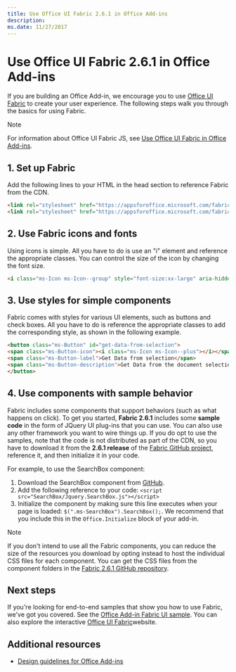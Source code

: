 ```yaml
---
title: Use Office UI Fabric 2.6.1 in Office Add-ins
description: 
ms.date: 11/27/2017 
---
```




# Use Office UI Fabric 2.6.1 in Office Add-ins

If you are building an Office Add-in, we encourage you to use [Office UI Fabric](https://github.com/OfficeDev/Office-UI-Fabric) to create your user experience. The following steps walk you through the basics for using Fabric.  

> [!NOTE]
> For information about Office UI Fabric JS, see [Use Office UI Fabric in Office Add-ins](../using-office-ui-fabric-js.md).

## 1. Set up Fabric

Add the following lines to your HTML in the head section to reference Fabric from the CDN.

```HTML
<link rel="stylesheet" href="https://appsforoffice.microsoft.com/fabric/1.0/fabric.min.css">
<link rel="stylesheet" href="https://appsforoffice.microsoft.com/fabric/1.0/fabric.components.min.css">
```


## 2. Use Fabric icons and fonts

Using icons is simple. All you have to do is use an "i" element and reference the appropriate classes. You can control the size of the icon by changing the font size.

```HTML
<i class="ms-Icon ms-Icon--group" style="font-size:xx-large" aria-hidden="true"></i>
```


## 3. Use styles for simple components

Fabric comes with styles for various UI elements, such as buttons and check boxes. All you have to do is reference the appropriate classes to add the corresponding style, as shown in the following example.

```HTML
<button class="ms-Button" id="get-data-from-selection">
<span class="ms-Button-icon"><i class="ms-Icon ms-Icon--plus"></i></span>
<span class="ms-Button-label">Get Data from selection</span>
<span class="ms-Button-description">Get Data from the document selection</span>
</button>
```

## 4. Use components with sample behavior

Fabric includes some components that support behaviors (such as what happens on click). To get you started, **Fabric 2.6.1** includes some **sample code** in the form of JQuery UI plug-ins that you can use. You can also use any other framework you want to wire things up. If you do opt to use the samples, note that the code is not distributed as part of the CDN, so you have to download it from the **2.6.1 release** of the [Fabric GitHub project](https://github.com/OfficeDev/office-ui-fabric-core/tree/release/2.6.1), reference it, and then initialize it in your code. 

For example, to use the SearchBox component:

1. Download the SearchBox component from [GitHub](https://github.com/OfficeDev/office-ui-fabric-core/tree/release/2.6.1/src/components/SearchBox).
2. Add the following reference to your code: `<script src="SearchBox/Jquery.SearchBox.js"></script>`
3. Initialize the component by making sure this line executes when your page is loaded: `$(".ms-SearchBox").SearchBox();`. We recommend that you include this in the `Office.Initialize` block of your add-in.     

> [!NOTE]
> If you don't intend to use all the Fabric components, you can reduce the size of the resources you download by opting instead to host the individual CSS files for each component. You can get the CSS files from the component folders in the [Fabric 2.6.1 GitHub repository](https://github.com/OfficeDev/office-ui-fabric-core/tree/release/2.6.1). 


## Next steps

If you're looking for end-to-end samples that show you how to use Fabric, we've got you covered. See the [Office Add-in Fabric UI sample](https://github.com/OfficeDev/Office-Add-in-Fabric-UI-Sample). You can also explore the interactive [Office UI Fabric](https://github.com/OfficeDev/Office-UI-Fabric)website.

## Additional resources

- [Design guidelines for Office Add-ins](../add-in-design.md)